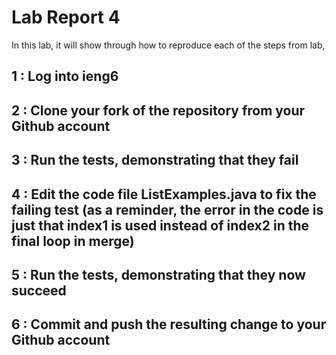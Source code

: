# Lab Report 4
In this lab, it will show through how to reproduce each of the steps from lab, 
## 1 : Log into ieng6
## 2 : Clone your fork of the repository from your Github account
## 3 : Run the tests, demonstrating that they fail
## 4 : Edit the code file ListExamples.java to fix the failing test (as a reminder, the error in the code is just that index1 is used instead of index2 in the final loop in merge)
## 5 : Run the tests, demonstrating that they now succeed
## 6 : Commit and push the resulting change to your Github account
